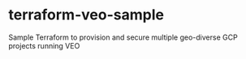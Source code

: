 # terraform-veo-sample
Sample Terraform to provision and secure multiple geo-diverse GCP projects running VEO
